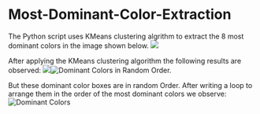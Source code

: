 # Most-Dominant-Color-Extraction
The Python script uses KMeans clustering algrithm to extract the 8 most dominant colors in the image shown below. 
![]({{site.baseurl}}/Nature.jpg)

After applying the KMeans clustering algorithm the following results are observed:
![]({{site.baseurl}}/)![Dominant Colors in Random Order.]({{site.baseurl}}//rand-dom.png)

But these dominant color boxes are in random Order. After writing a loop to arrange them in the order of the most dominant colors we observe:
![Dominant Colors]({{site.baseurl}}//dom.png)
